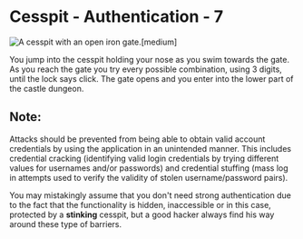# Cesspit - Authentication - 7

![A cesspit with an open iron gate.[medium]](/static/images/games/azure-cloud-castle/cesspit-gate-open.jpg)

You jump into the cesspit holding your nose as you swim towards the gate.
As you reach the gate you try every possible combination, using 3 digits, until the lock says click. The gate opens and you enter into the lower part of the castle dungeon.

## Note:

Attacks should be prevented from being able to obtain valid account credentials by using the application in an unintended manner. This includes credential cracking (identifying valid login credentials by trying different values for usernames and/or passwords) and credential stuffing (mass log in attempts used to verify the validity of stolen username/password pairs).

You may mistakingly assume that you don't need strong authentication due to the fact that the functionality is hidden, inaccessible or in this case, protected by a **stinking** cesspit, but a good hacker always find his way around these type of barriers.
